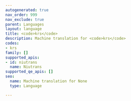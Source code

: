 ```yaml
---
autogenerated: true
nav_order: 999
nav_exclude: true
parent: Languages
layout: language
title: <code>krs</code>
description: Machine translation for <code>krs</code>
codes:
- krs
family: []
supported_apis:
- id: niutrans
  name: Niutrans
supported_qe_apis: []
seo:
  name: Machine translation for None
  type: Language

---
```


